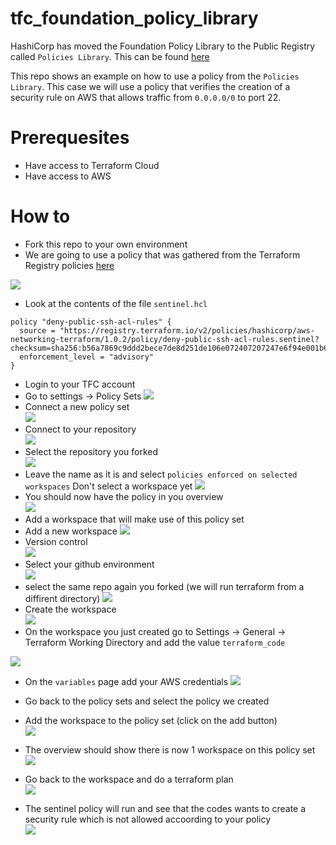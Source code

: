 # tfc_foundation_policy_library

HashiCorp has moved the Foundation Policy Library to the Public Registry called `Policies Library`. This can be found [here](https://registry.terraform.io/browse/policies)

This repo shows an example on how to use a policy from the `Policies Library`. This case we will use a policy that verifies the creation of a security rule on AWS that allows traffic from `0.0.0.0/0` to port 22. 

# Prerequesites
- Have access to Terraform Cloud
- Have access to AWS


# How to
- Fork this repo to your own environment
- We are going to use a policy that was gathered from the Terraform Registry policies [here](https://registry.terraform.io/policies/hashicorp/aws-networking-terraform/1.0.2/policy/deny-public-ssh-acl-rules)  

![](media/20230420134421.png)  

- Look at the contents of the file `sentinel.hcl`
```hcl
policy "deny-public-ssh-acl-rules" {
  source = "https://registry.terraform.io/v2/policies/hashicorp/aws-networking-terraform/1.0.2/policy/deny-public-ssh-acl-rules.sentinel?checksum=sha256:b56a7869c9ddd2bece7de8d251de106e072407207247e6f94e001b6eba22c71b"
  enforcement_level = "advisory"
}
```
- Login to your TFC account
- Go to settings -> Policy Sets
![](media/20230420134631.png)  
- Connect a new policy set  
![](media/20230420134718.png)  
- Connect to your repository  
![](media/20230420134743.png)
- Select the repository  you forked  
![](media/20230420134818.png)  
- Leave the name as it is and select `policies enforced on selected workspaces`  Don't select a workspace yet
![](media/20230420134907.png)  
- You should now have the policy in you overview  
![](media/20230420134956.png)
- Add a workspace that will make use of this policy set
- Add a new workspace
![](media/20230420135058.png)  
- Version control  
![](media/20230420135116.png)
- Select your github environment  
![](media/20230420135136.png)  
- select the same repo again you forked (we will run terraform from a diffirent directory)
![](media/20230420135237.png)  
- Create the workspace   
![](media/20230420135257.png)  
- On the workspace you just created go to Settings -> General -> Terraform Working Directory and add the value `terraform_code`  

![](media/20230420135403.png)
- On the `variables` page add your AWS credentials 
![](media/20230420140547.png)  

- Go back to the policy sets and select the policy we created
- Add the workspace to the policy set (click on the add button)  
![](media/20230420135520.png)
- The overview should show there is now 1 workspace on this policy set  
![](media/20230420135558.png)
- Go back to the workspace and do a terraform plan  
![](media/20230420135651.png)   
- The sentinel policy will run and see that the codes wants to create a security rule which is not allowed accoording to your policy    
![](media/20230420140924.png)

